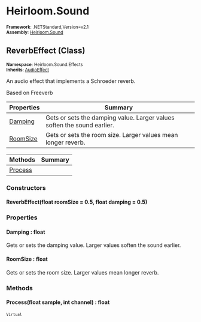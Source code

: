 # Heirloom.Sound

<small>**Framework**: .NETStandard,Version=v2.1</small>  
<small>**Assembly**: [Heirloom.Sound](../Heirloom.Sound/Heirloom.Sound.md)</small>  

## ReverbEffect (Class)
<small>**Namespace**: Heirloom.Sound.Effects</sub></small>  
<small>**Inherits**: [AudioEffect](Heirloom.Sound.AudioEffect.md)</small>  

An audio effect that implements a Schroeder reverb.

Based on Freeverb

| Properties               | Summary                                                                 |
|--------------------------|-------------------------------------------------------------------------|
| [Damping](#DAMCA57E844)  | Gets or sets the damping value. Larger values soften the sound earlier. |
| [RoomSize](#ROO6318FE08) | Gets or sets the room size. Larger values mean longer reverb.           |

| Methods                 | Summary |
|-------------------------|---------|
| [Process](#PRO9CD8B3AF) |         |

### Constructors

#### ReverbEffect(float roomSize = 0.5, float damping = 0.5)

### Properties

#### <a name="DAMCA57E844"></a>Damping : float


Gets or sets the damping value. Larger values soften the sound earlier.

#### <a name="ROO6318FE08"></a>RoomSize : float


Gets or sets the room size. Larger values mean longer reverb.

### Methods

#### <a name="PRO1C94C308"></a>Process(float sample, int channel) : float
<small>`Virtual`</small>


